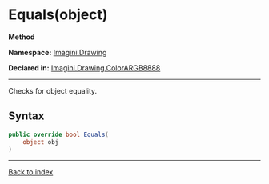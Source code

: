 # Equals(object)

**Method**

**Namespace:** [Imagini.Drawing](Imagini.Drawing.md)

**Declared in:** [Imagini.Drawing.ColorARGB8888](Imagini.Drawing.ColorARGB8888.md)

------



Checks for object equality.


## Syntax

```csharp
public override bool Equals(
	object obj
)
```

------

[Back to index](index.md)